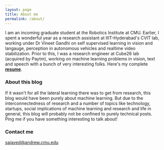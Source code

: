 ```yaml
---
layout: page
title: About me
permalink: /about/
---
```


I am an incoming graduate student at the Robotics Institute at CMU. Earlier, I spent a wonderful year as a research assistant at IIIT-Hyderabad's CVIT lab, working under Dr Vineet Gandhi on self supervised learning in vision and langauge, perception in autonomous vehicles and realtime video stabilization. Prior to this, I was a research engineer at Cube26 lab (acquired by Paytm), working on machine learning problems in vision, text and speech with a bunch of very interesting folks. Here's my complete [**resume**](../cv.pdf).

### About this blog

If it wasn't for all the lateral learning there was to get from research, this blog would have been purely about machine learning. But due to the interconnectedness of research and a number of topics like technology, startups, social implications of machine learning and research and life in general, this blog will probably not be confined to purely technical posts. Ping me if you have something interesting to talk about!

### Contact me

[sajaved@andrew.cmu.edu](mailto:sajaved@andrew.cmu.edu)